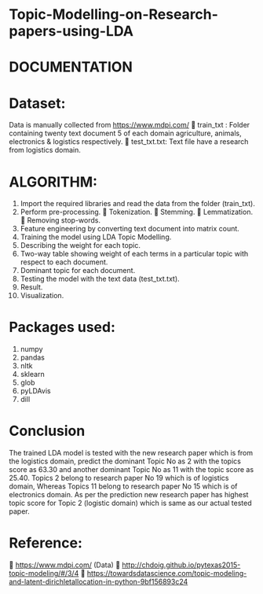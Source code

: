 # Topic-Modelling-on-Research-papers-using-LDA

# DOCUMENTATION

# Dataset:
Data is manually collected from https://www.mdpi.com/
 train_txt : Folder containing twenty text document 5 of each domain
agriculture, animals, electronics & logistics respectively.
 test_txt.txt: Text file have a research from logistics domain.

# ALGORITHM:
1. Import the required libraries and read the data from the folder
(train_txt).
2. Perform pre-processing.
 Tokenization.
 Stemming.
 Lemmatization.
 Removing stop-words.
3. Feature engineering by converting text document into matrix count.
4. Training the model using LDA Topic Modelling.
5. Describing the weight for each topic.
6. Two-way table showing weight of each terms in a particular topic with
respect to each document.
7. Dominant topic for each document.
8. Testing the model with the text data (test_txt.txt).
9. Result.
10. Visualization.

# Packages used:
1. numpy
2. pandas
3. nltk
4. sklearn
5. glob
6. pyLDAvis
7. dill

# Conclusion
The trained LDA model is tested with the new research paper which is from the
logistics domain, predict the dominant Topic No as 2 with the topics score as
63.30 and another dominant Topic No as 11 with the topic score as 25.40.
Topics 2 belong to research paper No 19 which is of logistics domain, Whereas
Topics 11 belong to research paper No 15 which is of electronics domain.
As per the prediction new research paper has highest topic score for Topic 2
(logistic domain) which is same as our actual tested paper.

# Reference:
 https://www.mdpi.com/ (Data)
 http://chdoig.github.io/pytexas2015-topic-modeling/#/3/4
 https://towardsdatascience.com/topic-modeling-and-latent-dirichletallocation-in-python-9bf156893c24

